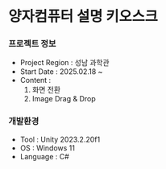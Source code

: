 # 양자컴퓨터 설명 키오스크

### 프로젝트 정보

- Project Region : 성남 과학관
- Start Date : 2025.02.18 ~
- Content :
  1) 화면 전환
  2) Image Drag & Drop

### 개발환경

- Tool : Unity 2023.2.20f1
- OS : Windows 11
- Language : C#
